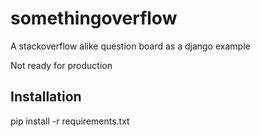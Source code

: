 # somethingoverflow
A stackoverflow alike question board as a django example

Not ready for production

## Installation
pip install -r requirements.txt
